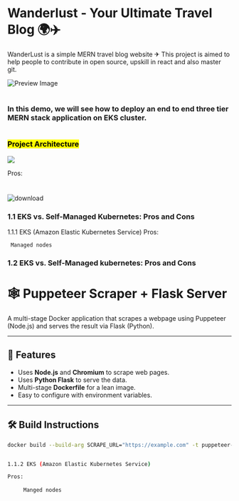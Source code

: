 # Wanderlust - Your Ultimate Travel Blog 🌍✈️

WanderLust is a simple MERN travel blog website ✈ This project is aimed to help people to contribute in open source, upskill in react and also master git.

![Preview Image](https://github.com/krishnaacharyaa/wanderlust/assets/116620586/17ba9da6-225f-481d-87c0-5d5a010a9538)
#
### In this demo, we will see how to deploy an end to end three tier MERN stack application on EKS cluster.
#
### <mark>Project Architecture</mark>
<img src="https://github.com/DevMadhup/Wanderlust-Mega-Project/blob/main/Assets/DevSecOps%2BGitOps.gif" />

Pros:
     

#
![download](https://github.com/user-attachments/assets/deec9867-64aa-4ee5-a05b-7c93860b6773)

### 1.1 EKS vs. Self-Managed Kubernetes: Pros and Cons

1.1.1 EKS (Amazon Elastic Kubernetes Service)
Pros:
    
     Managed nodes

### 1.2 EKS vs. Self-Managed kubernetes: Pros and Cons




# 🕸️ Puppeteer Scraper + Flask Server

A multi-stage Docker application that scrapes a webpage using Puppeteer (Node.js) and serves the result via Flask (Python).

---

## 🚀 Features

- Uses **Node.js** and **Chromium** to scrape web pages.
- Uses **Python Flask** to serve the data.
- Multi-stage **Dockerfile** for a lean image.
- Easy to configure with environment variables.

---

## 🛠️ Build Instructions

```bash
docker build --build-arg SCRAPE_URL="https://example.com" -t puppeteer-flask-app .


1.1.2 EKS (Amazon Elastic Kubernetes Service)

Pros:
    
     Manged nodes
